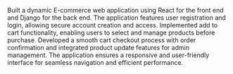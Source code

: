 Built a dynamic E-commerce web application using React for the front end and Django for the back end. The application features user registration and login, allowing secure account creation and access. Implemented add to cart functionality, enabling users to select and manage products before purchase. Developed a smooth cart checkout process with order confirmation and integrated product update features for admin management. The application ensures a responsive and user-friendly interface for seamless navigation and efficient performance.
